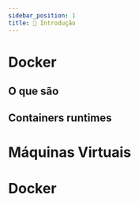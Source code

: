 ```yaml
---
sidebar_position: 1
title: 🚧 Introdução
---
```


# Docker

## O que são

## Containers runtimes

# Máquinas Virtuais

# Docker




